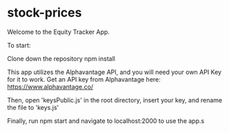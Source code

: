 # stock-prices

Welcome to the Equity Tracker App.

To start:

Clone down the repository
npm install

This app utilizes the Alphavantage API, and you will need your own API Key for it to work. Get an API key from Alphavantage here: https://www.alphavantage.co/

Then, open 'keysPublic.js' in the root directory, insert your key, and rename the file to 'keys.js'

Finally, run npm start and navigate to localhost:2000 to use the app.s